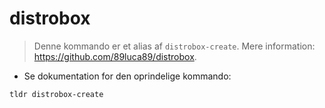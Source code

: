 # distrobox

> Denne kommando er et alias af `distrobox-create`.
> Mere information: <https://github.com/89luca89/distrobox>.

- Se dokumentation for den oprindelige kommando:

`tldr distrobox-create`
